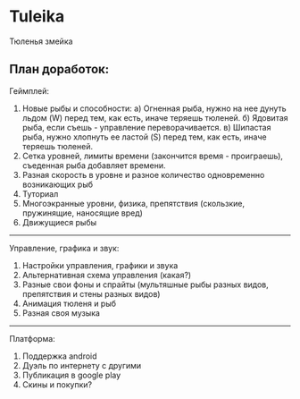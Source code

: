 # Tuleika
Тюленья змейка

План доработок:
-------------------
Геймплей:
1) Новые рыбы и способности:
   а) Огненная рыба, нужно на нее дунуть льдом (W) перед тем, как есть, иначе теряешь тюленей.
   б) Ядовитая рыба, если съешь - управление переворачивается.
   в) Шипастая рыба, нужно хлопнуть ее ластой (S) перед тем, как есть, иначе теряешь тюленей.
2) Сетка уровней, лимиты времени (закончится время - проиграешь), съеденная рыба добавляет времени.
3) Разная скорость в уровне и разное количество одновременно возникающих рыб
4) Туториал
5) Многоэкранные уровни, физика, препятствия (скользкие, пружинящие, наносящие вред)
6) Движущиеся рыбы
-------------------
Управление, графика и звук:
1) Настройки управления, графики и звука
2) Альтернативная схема управления (какая?)
3) Разные свои фоны и спрайты (мультяшные рыбы разных видов, препятствия и стены разных видов)
4) Анимация тюленя и рыб
5) Разная своя музыка
-------------------
Платформа:
1) Поддержка android
2) Дуэль по интернету с другими
3) Публикация в google play
4) Скины и покупки?
